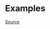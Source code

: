 


# Examples


[Source](http://www.rubydoc.info/gems/rubocop/RuboCop/Cop/Lint/SafeNavigationConsistency)